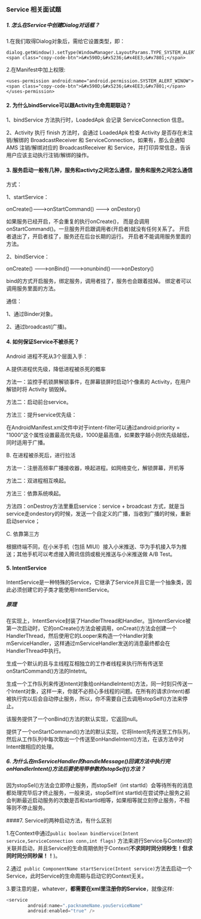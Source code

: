 ### Service 相关面试题

##### 1. 怎么在Service中创建Dialog对话框？

1.在我们取得Dialog对象后，需给它设置类型，即：

```
dialog.getWindow().setType(WindowManager.LayoutParams.TYPE_SYSTEM_ALERT)
<span class="copy-code-btn">&#x590D;&#x5236;&#x4EE3;&#x7801;</span>
```

2.在Manifest中加上权限:

```
<uses-permission android:name="android.permission.SYSTEM_ALERT_WINOW">
<span class="copy-code-btn">&#x590D;&#x5236;&#x4EE3;&#x7801;</span></uses-permission>
```



#### 2. 为什么bindService可以跟Activity生命周期联动？

1、bindService 方法执行时，LoadedApk 会记录 ServiceConnection 信息。

2、Activity 执行 finish 方法时，会通过 LoadedApk 检查 Activity 是否存在未注销/解绑的 BroadcastReceiver 和 ServiceConnection，如果有，那么会通知 AMS 注销/解绑对应的 BroadcastReceiver 和 Service，并打印异常信息，告诉用户应该主动执行注销/解绑的操作。



#### 3. 服务启动一般有几种，服务和activty之间怎么通信，服务和服务之间怎么通信

方式：

1、startService：

onCreate()--->onStartCommand() ---> onDestory()

如果服务已经开启，不会重复的执行onCreate()， 而是会调用onStartCommand()。一旦服务开启跟调用者(开启者)就没有任何关系了。 开启者退出了，开启者挂了，服务还在后台长期的运行。 开启者不能调用服务里面的方法。

2、bindService：

onCreate() --->onBind()--->onunbind()--->onDestory()

bind的方式开启服务，绑定服务，调用者挂了，服务也会跟着挂掉。 绑定者可以调用服务里面的方法。

通信：

1、通过Binder对象。

2、通过broadcast(广播)。



#### 4. 如何保证Service不被杀死？

Android 进程不死从3个层面入手：

A.提供进程优先级，降低进程被杀死的概率

方法一：监控手机锁屏解锁事件，在屏幕锁屏时启动1个像素的 Activity，在用户解锁时将 Activity 销毁掉。

方法二：启动前台service。

方法三：提升service优先级：

在AndroidManifest.xml文件中对于intent-filter可以通过android:priority = "1000"这个属性设置最高优先级，1000是最高值，如果数字越小则优先级越低，同时适用于广播。

B. 在进程被杀死后，进行拉活

方法一：注册高频率广播接收器，唤起进程。如网络变化，解锁屏幕，开机等

方法二：双进程相互唤起。

方法三：依靠系统唤起。

方法四：onDestroy方法里重启service：service + broadcast 方式，就是当service走ondestory的时候，发送一个自定义的广播，当收到广播的时候，重新启动service；

C. 依靠第三方

根据终端不同，在小米手机（包括 MIUI）接入小米推送、华为手机接入华为推送；其他手机可以考虑接入腾讯信鸽或极光推送与小米推送做 A/B Test。



#### 5. IntentService

IntentService是一种特殊的Service，它继承了Service并且它是一个抽象类，因此必须创建它的子类才能使用IntentService。

##### 原理

在实现上，IntentService封装了HandlerThread和Handler。当IntentService被第一次启动时，它的onCreate()方法会被调用，onCreat()方法会创建一个HandlerThread，然后使用它的Looper来构造一个Handler对象mServiceHandler，这样通过mServiceHandler发送的消息最终都会在HandlerThread中执行。

生成一个默认的且与主线程互相独立的工作者线程来执行所有传送至onStartCommand()方法的Intetnt。

生成一个工作队列来传送Intent对象给onHandleIntent()方法，同一时刻只传送一个Intent对象，这样一来，你就不必担心多线程的问题。在所有的请求(Intent)都被执行完以后会自动停止服务，所以，你不需要自己去调用stopSelf()方法来停止。

该服务提供了一个onBind()方法的默认实现，它返回null。

提供了一个onStartCommand()方法的默认实现，它将Intent先传送至工作队列，然后从工作队列中每次取出一个传送至onHandleIntent()方法，在该方法中对Intent做相应的处理。



##### 6. 为什么在mServiceHandler的handleMessage()回调方法中执行完onHandlerIntent()方法后要使用带参数的stopSelf()方法？

因为stopSel()方法会立即停止服务，而stopSelf（int startId）会等待所有的消息都处理完毕后才终止服务，一般来说，stopSelf(int startId)在尝试停止服务之前会判断最近启动服务的次数是否和startId相等，如果相等就立刻停止服务，不相等则不停止服务。



####7. Service的两种启动方法，有什么区别

1.在Context中通过`public boolean bindService(Intent service,ServiceConnection conn,int flags)` 方法来进行Service与Context的关联并启动，并且Service的生命周期依附于Context(**不求同时同分同秒生！但求同时同分同秒屎！！**)。

2.通过` public ComponentName startService(Intent service)`方法去启动一个Service，此时Service的生命周期与启动它的Context无关。

3.要注意的是，whatever，**都需要在xml里注册你的Service**，就像这样:

```java
<service
        android:name=".packnameName.youServiceName"
        android:enabled="true" />
```

